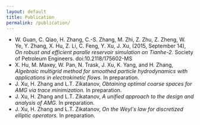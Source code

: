 ```yaml
---
layout: default
title: Publication 
permalink: /publication/
---
```


*  W. Guan, C. Qiao, H. Zhang, C.-S. Zhang, M. Zhi, Z. Zhu, Z. Zheng, W. Ye, Y. Zhang, X. Hu, Z. Li, C. Feng, Y. Xu, J. Xu, (2015, September 14), *On robust and efficient paralle reservoir simulation on Tianhe-2.* Society of Petroleum Engineers. doi:10.2118/175602-MS
*  X. Hu, M. Maxey, W. Pan, N. Trask, J. Xu, K. Yang, and H. Zhang, *Algebraic multigrid method for smoothed particle hydrodynamics with applications in electrokinetic flows.* In preparation.
*  J. Xu, H. Zhang and L.T. Zikatanov, *Obtaining optimal coarse spaces for AMG via trace minimization.* In preparation.
*  J. Xu, H. Zhang and L.T. Zikatanov, *A unified approach to the design and analysis of AMG.* In preparation.
*  J. Xu, H. Zhang and L.T. Zikatanov, *On the Weyl's law for discretized elliptic operators.* In preparation.
